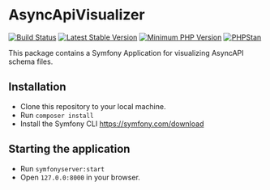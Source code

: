 # AsyncApiVisualizer

[![Build Status](https://github.com/spryker-projects/async-api-visualizer/workflows/CI/badge.svg?branch=master)](https://github.com/spryker-projects/async-api-visualizer/actions?query=workflow%3ACI+branch%3Amaster)
[![Latest Stable Version](https://poser.pugx.org/spryker-projects/async-api-visualizer/v/stable.svg)](https://packagist.org/packages/spryker-projects/async-api-visualizer)
[![Minimum PHP Version](https://img.shields.io/badge/php-%3E%3D%207.4-8892BF.svg)](https://php.net/)
[![PHPStan](https://img.shields.io/badge/PHPStan-level%208-brightgreen.svg?style=flat)](https://phpstan.org/)

This package contains a Symfony Application for visualizing AsyncAPI schema files.

## Installation

- Clone this repository to your local machine.
- Run `composer install`
- Install the Symfony CLI https://symfony.com/download 

## Starting the application

- Run `symfonyserver:start`
- Open `127.0.0:8000` in your browser. 